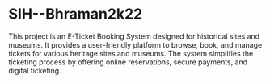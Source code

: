 # SIH--Bhraman2k22
This project is an E-Ticket Booking System designed for historical sites and museums. It provides a user-friendly platform to browse, book, and manage tickets for various heritage sites and museums. The system simplifies the ticketing process by offering online reservations, secure payments, and digital ticketing.
